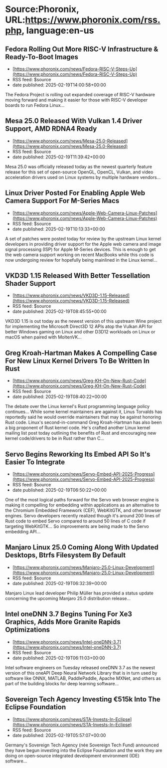 # Source:Phoronix, URL:https://www.phoronix.com/rss.php, language:en-us

## Fedora Rolling Out More RISC-V Infrastructure & Ready-To-Boot Images
 - [https://www.phoronix.com/news/Fedora-RISC-V-Steps-Up](https://www.phoronix.com/news/Fedora-RISC-V-Steps-Up)
 - RSS feed: $source
 - date published: 2025-02-19T14:00:58+00:00

The Fedora Project is rolling out expanded coverage of RISC-V hardware moving forward and making it easier for those with RISC-V developer boards to run Fedora Linux...

## Mesa 25.0 Released With Vulkan 1.4 Driver Support, AMD RDNA4 Ready
 - [https://www.phoronix.com/news/Mesa-25.0-Released](https://www.phoronix.com/news/Mesa-25.0-Released)
 - RSS feed: $source
 - date published: 2025-02-19T11:39:42+00:00

Mesa 25.0 was officially released today as the newest quarterly feature release for this set of open-source OpenGL, OpenCL, Vulkan, and video acceleration drivers used on Linux systems by multiple hardware vendors...

## Linux Driver Posted For Enabling Apple Web Camera Support For M-Series Macs
 - [https://www.phoronix.com/news/Apple-Web-Camera-Linux-Patches](https://www.phoronix.com/news/Apple-Web-Camera-Linux-Patches)
 - RSS feed: $source
 - date published: 2025-02-19T10:13:33+00:00

A set of patches were posted today for review by the upstream Linux kernel developers in providing driver support for the Apple web camera and image signal processing (ISP) for Apple M-Series devices. This is enough to get the web camera support working on recent MacBooks while this code is now undergoing review for hopefully being mainlined in the Linux kernel...

## VKD3D 1.15 Released With Better Tessellation Shader Support
 - [https://www.phoronix.com/news/VKD3D-1.15-Released](https://www.phoronix.com/news/VKD3D-1.15-Released)
 - RSS feed: $source
 - date published: 2025-02-19T08:45:55+00:00

VKD3D 1.15 is out today as the newest version of this upstream Wine project for implementing the Microsoft Direct3D 12 APIs atop the Vulkan API for better Windows gaming on Linux and other D3D12 workloads on Linux or macOS when paired with MoltenVK...

## Greg Kroah-Hartman Makes A Compelling Case For New Linux Kernel Drivers To Be Written In Rust
 - [https://www.phoronix.com/news/Greg-KH-On-New-Rust-Code](https://www.phoronix.com/news/Greg-KH-On-New-Rust-Code)
 - RSS feed: $source
 - date published: 2025-02-19T08:40:22+00:00

The debate over the Linux kernel's Rust programming language policy continues... While some kernel maintainers are against it, Linus Torvalds has reportedly said he would override maintainers that may be against honoring Rust code. Linux's second-in-command Greg Kroah-Hartman has also been a big proponent of Rust kernel code. He's crafted another Linux kernel mailing list post today outlining the benefits of Rust and encouraging new kernel code/drivers to be in Rust rather than C...

## Servo Begins Reworking Its Embed API So It's Easier To Integrate
 - [https://www.phoronix.com/news/Servo-Embed-API-2025-Progress](https://www.phoronix.com/news/Servo-Embed-API-2025-Progress)
 - RSS feed: $source
 - date published: 2025-02-19T06:50:22+00:00

One of the most logical paths forward for the Servo web browser engine is making it compelling for embedding within applications as an alternative to the Chromium Embedded Framework (CEF), WebKitGTK, and other browser engines. Servo developers recently realized though it's around 200 lines of Rust code to embed Servo compared to around 50 lines of C code if targeting WebKitGTK... So improvements are being made to the Servo embedding API...

## Manjaro Linux 25.0 Coming Along With Updated Desktops, Btrfs Filesystem By Default
 - [https://www.phoronix.com/news/Manjaro-25.0-Linux-Development](https://www.phoronix.com/news/Manjaro-25.0-Linux-Development)
 - RSS feed: $source
 - date published: 2025-02-19T06:32:39+00:00

Manjaro Linux lead developer Philip Müller has provided a status update concerning the upcoming Manjaro 25.0 distribution release...

## Intel oneDNN 3.7 Begins Tuning For Xe3 Graphics, Adds More Granite Rapids Optimizations
 - [https://www.phoronix.com/news/Intel-oneDNN-3.7](https://www.phoronix.com/news/Intel-oneDNN-3.7)
 - RSS feed: $source
 - date published: 2025-02-19T06:11:03+00:00

Intel software engineers on Tuesday released oneDNN 3.7 as the newest version of this oneAPI Deep Neural Network Library that is in turn used by software like ONNX, MATLAB, PaddlePaddle, Apache MXNet, and others as part of the building blocks for deep learning software...

## Sovereign Tech Agency Investing €515k Into The Eclipse Foundation
 - [https://www.phoronix.com/news/STA-Invests-In-Eclipse](https://www.phoronix.com/news/STA-Invests-In-Eclipse)
 - RSS feed: $source
 - date published: 2025-02-19T05:57:07+00:00

Germany's Sovereign Tech Agency (née Sovereign Tech Fund) announced they have begun investing into the Eclipse Foundation and the work they are doing on open-source integrated development environment (IDE) software...

